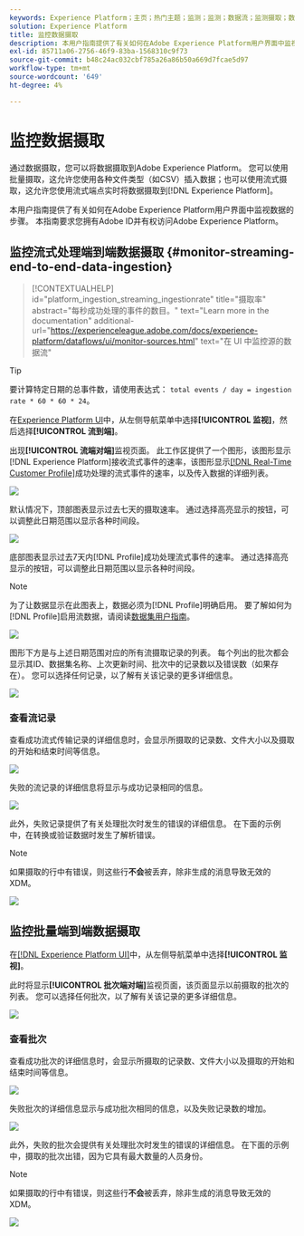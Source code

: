 ```yaml
---
keywords: Experience Platform；主页；热门主题；监测；监测；数据流；监测摄取；数据摄取；数据摄取；查看记录；查看批次；
solution: Experience Platform
title: 监控数据摄取
description: 本用户指南提供了有关如何在Adobe Experience Platform用户界面中监视数据的步骤。 本指南要求您拥有Adobe ID并有权访问Adobe Experience Platform。
exl-id: 85711a06-2756-46f9-83ba-1568310c9f73
source-git-commit: b48c24ac032cbf785a26a86b50a669d7fcae5d97
workflow-type: tm+mt
source-wordcount: '649'
ht-degree: 4%

---
```


# 监控数据摄取

通过数据摄取，您可以将数据摄取到Adobe Experience Platform。 您可以使用批量摄取，这允许您使用各种文件类型（如CSV）插入数据；也可以使用流式摄取，这允许您使用流式端点实时将数据摄取到[!DNL Experience Platform]。

本用户指南提供了有关如何在Adobe Experience Platform用户界面中监视数据的步骤。 本指南要求您拥有Adobe ID并有权访问Adobe Experience Platform。

## 监控流式处理端到端数据摄取 {#monitor-streaming-end-to-end-data-ingestion}

>[!CONTEXTUALHELP]
>id="platform_ingestion_streaming_ingestionrate"
>title="摄取率"
>abstract="每秒成功处理的事件的数目。"
>text="Learn more in the documentation"
>additional-url="https://experienceleague.adobe.com/docs/experience-platform/dataflows/ui/monitor-sources.html" text="在 UI 中监控源的数据流"

>[!TIP]
>
>要计算特定日期的总事件数，请使用表达式： `total events / day = ingestion rate * 60 * 60 * 24`。

在[Experience Platform UI](https://platform.adobe.com)中，从左侧导航菜单中选择&#x200B;**[!UICONTROL 监视]**，然后选择&#x200B;**[!UICONTROL 流到端]**。

出现&#x200B;**[!UICONTROL 流端对端]**&#x200B;监视页面。 此工作区提供了一个图形，该图形显示[!DNL Experience Platform]接收流式事件的速率，该图形显示[[!DNL Real-Time Customer Profile]](../../profile/home.md)成功处理的流式事件的速率，以及传入数据的详细列表。

![](../images/quality/monitor-data-flows/list-streams.png)

默认情况下，顶部图表显示过去七天的摄取速率。 通过选择高亮显示的按钮，可以调整此日期范围以显示各种时间段。

![](../images/quality/monitor-data-flows/events-received.png)

底部图表显示过去7天内[!DNL Profile]成功处理流式事件的速率。 通过选择高亮显示的按钮，可以调整此日期范围以显示各种时间段。

>[!NOTE]
>
>为了让数据显示在此图表上，数据必须为[!DNL Profile]明确启用&#x200B;**&#x200B;**。 要了解如何为[!DNL Profile]启用流数据，请阅读[数据集用户指南](../../catalog/datasets/user-guide.md#enable-a-dataset-for-real-time-customer-profile)。

![](../images/quality/monitor-data-flows/ingested-by-profile.png)

图形下方是与上述日期范围对应的所有流摄取记录的列表。 每个列出的批次都会显示其ID、数据集名称、上次更新时间、批次中的记录数以及错误数（如果存在）。 您可以选择任何记录，以了解有关该记录的更多详细信息。

![](../images/quality/monitor-data-flows/streams.png)

### 查看流记录

查看成功流式传输记录的详细信息时，会显示所摄取的记录数、文件大小以及摄取的开始和结束时间等信息。

![](../images/quality/monitor-data-flows/successful-streaming.png)

失败的流记录的详细信息将显示与成功记录相同的信息。

![](../images/quality/monitor-data-flows/failed-batch.png)

此外，失败记录提供了有关处理批次时发生的错误的详细信息。 在下面的示例中，在转换或验证数据时发生了解析错误。

>[!NOTE]
>
>如果摄取的行中有错误，则这些行&#x200B;**不会**&#x200B;被丢弃，除非生成的消息导致无效的XDM。

![](../images/quality/monitor-data-flows/failed-batch-error.png)

## 监控批量端到端数据摄取

在[[!DNL Experience Platform UI]](https://platform.adobe.com)中，从左侧导航菜单中选择&#x200B;**[!UICONTROL 监视]**。

此时将显示&#x200B;**[!UICONTROL 批次端对端]**&#x200B;监视页面，该页面显示以前摄取的批次的列表。 您可以选择任何批次，以了解有关该记录的更多详细信息。

![](../images/quality/monitor-data-flows/batch-monitoring.png)

### 查看批次

查看成功批次的详细信息时，会显示所摄取的记录数、文件大小以及摄取的开始和结束时间等信息。

![](../images/quality/monitor-data-flows/successful-batch.png)

失败批次的详细信息显示与成功批次相同的信息，以及失败记录数的增加。

![](../images/quality/monitor-data-flows/failed-batch.png)

此外，失败的批次会提供有关处理批次时发生的错误的详细信息。 在下面的示例中，摄取的批次出错，因为它具有最大数量的人员身份。

>[!NOTE]
>
>如果摄取的行中有错误，则这些行&#x200B;**不会**&#x200B;被丢弃，除非生成的消息导致无效的XDM。

![](../images/quality/monitor-data-flows/failed-streaming-error.png)
